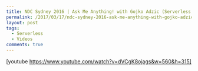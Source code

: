 ```yaml
---
title: NDC Sydney 2016 | Ask Me Anything! with Gojko Adzic (Serverless Architectures)
permalink: /2017/03/17/ndc-sydney-2016-ask-me-anything-with-gojko-adzic-serverless-architectures/
layout: post
tags:
  - Serverless
  - Videos
comments: true
---
```


[youtube https://www.youtube.com/watch?v=dVCgK8ojags&w=560&h=315]

